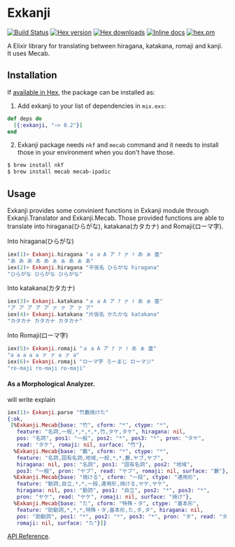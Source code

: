 # Exkanji

[![Build Status](http://img.shields.io/travis/ikeikeikeike/exkanji.svg?style=flat-square)](http://travis-ci.org/ikeikeikeike/exkanji)
[![Hex version](https://img.shields.io/hexpm/v/exkanji.svg "Hex version")](https://hex.pm/packages/exkanji)
[![Hex downloads](https://img.shields.io/hexpm/dt/exkanji.svg "Hex downloads")](https://hex.pm/packages/exkanji)
[![Inline docs](https://inch-ci.org/github/ikeikeikeike/exkanji.svg)](http://inch-ci.org/github/ikeikeikeike/exkanji)
[![hex.pm](https://img.shields.io/hexpm/l/ltsv.svg)](https://github.com/ikeikeikeike/exkanji/blob/master/LICENSE)


A Elixir library for translating between hiragana, katakana, romaji and kanji. It uses Mecab.

## Installation

If [available in Hex](https://hex.pm/docs/publish), the package can be installed as:

  1. Add exkanji to your list of dependencies in `mix.exs`:

  ```elixir
  def deps do
    [{:exkanji, "~> 0.2"}]
  end
  ```

  2. Exkanji package needs `nkf` and `mecab` command and it needs to install those in your environment when you don't have those.

  ```zsh
  $ brew install nkf
  $ brew install mecab mecab-ipadic
  ```

## Usage

Exkanji provides some convinient functions in Exkanji module through Exkanji.Translator and Exkanji.Mecab.
Those provided functions are able to translate into hiragana(ひらがな), katakana(カタカナ) and Romaji(ローマ字).

Into hiragana(ひらがな)
```Elixir
iex(1)> Exkanji.hiragana "ａ a A ア ｱ ァ ｧ あ ぁ 亜"
"あ あ あ あ あ ぁ ぁ あ ぁ あ"
iex(2)> Exkanji.hiragana "平仮名 ひらがな hiragana"
"ひらがな ひらがな ひらがな"
```

Into katakana(カタカナ)
```Elixir
iex(3)> Exkanji.katakana "ａ a A ア ｱ ァ ｧ あ ぁ 亜"
"ア ア ア ア ア ァ ァ ア ァ ア"
iex(4)> Exkanji.katakana "片仮名 かたかな katakana"
"カタカナ カタカナ カタカナ"
```

Into Romaji(ローマ字)
```Elixir
iex(5)> Exkanji.romaji "ａ a A ア ｱ ァ ｧ あ ぁ 亜"
"a a a a a ァ ァ a ァ a"
iex(6)> Exkanji.romaji "ローマ字 ろーまじ ローマジ"
"ro-maji ro-maji ro-maji"
```

#### As a Morphological Analyzer.

will write explain

```Elixir
iex(1)> Exkanji.parse "竹藪焼けた"
{:ok,
 [%Exkanji.Mecab{base: "竹", cform: "*", ctype: "*",
   feature: "名詞,一般,*,*,*,*,竹,タケ,タケ", hiragana: nil,
   pos: "名詞", pos1: "一般", pos2: "*", pos3: "*", pron: "タケ",
   read: "タケ", romaji: nil, surface: "竹"},
  %Exkanji.Mecab{base: "藪", cform: "*", ctype: "*",
   feature: "名詞,固有名詞,地域,一般,*,*,藪,ヤブ,ヤブ",
   hiragana: nil, pos: "名詞", pos1: "固有名詞", pos2: "地域",
   pos3: "一般", pron: "ヤブ", read: "ヤブ", romaji: nil, surface: "藪"},
  %Exkanji.Mecab{base: "焼ける", cform: "一段", ctype: "連用形",
   feature: "動詞,自立,*,*,一段,連用形,焼ける,ヤケ,ヤケ",
   hiragana: nil, pos: "動詞", pos1: "自立", pos2: "*", pos3: "*",
   pron: "ヤケ", read: "ヤケ", romaji: nil, surface: "焼け"},
  %Exkanji.Mecab{base: "た", cform: "特殊・タ", ctype: "基本形",
   feature: "助動詞,*,*,*,特殊・タ,基本形,た,タ,タ", hiragana: nil,
   pos: "助動詞", pos1: "*", pos2: "*", pos3: "*", pron: "タ", read: "タ",
   romaji: nil, surface: "た"}]}
```

[API Reference](http://hexdocs.pm/exkanji/).
